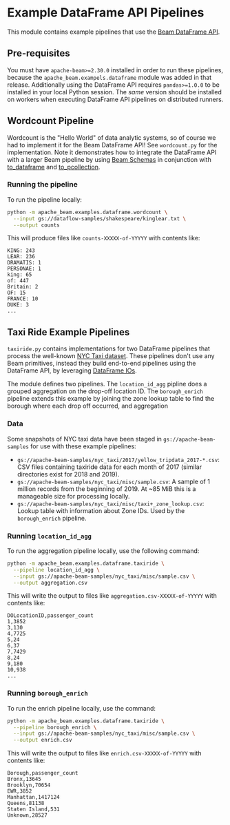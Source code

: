 <!--
    Licensed to the Apache Software Foundation (ASF) under one
    or more contributor license agreements.  See the NOTICE file
    distributed with this work for additional information
    regarding copyright ownership.  The ASF licenses this file
    to you under the Apache License, Version 2.0 (the
    "License"); you may not use this file except in compliance
    with the License.  You may obtain a copy of the License at

      http://www.apache.org/licenses/LICENSE-2.0

    Unless required by applicable law or agreed to in writing,
    software distributed under the License is distributed on an
    "AS IS" BASIS, WITHOUT WARRANTIES OR CONDITIONS OF ANY
    KIND, either express or implied.  See the License for the
    specific language governing permissions and limitations
    under the License.
-->

# Example DataFrame API Pipelines

This module contains example pipelines that use the [Beam DataFrame
API](https://beam.apache.org/documentation/dsls/dataframes/overview/).

## Pre-requisites

You must have `apache-beam>=2.30.0` installed in order to run these pipelines,
because the `apache_beam.exampels.dataframe` module was added in that release.
Additionally using the DataFrame API requires `pandas>=1.0.0` to be installed
in your local Python session. The _same_ version should be installed on workers
when executing DataFrame API pipelines on distributed runners.

## Wordcount Pipeline

Wordcount is the "Hello World" of data analytic systems, so of course we
had to implement it for the Beam DataFrame API! See `wordcount.py` for the
implementation. Note it demonstrates how to integrate the DataFrame API with
a larger Beam pipeline by using [Beam
Schemas](https://beam.apache.org/documentation/programming-guide/#what-is-a-schema)
in conjunction with
[to_dataframe](https://beam.apache.org/releases/pydoc/current/apache_beam.dataframe.convert.html#apache_beam.dataframe.convert.to_dataframe)
and
[to_pcollection](https://beam.apache.org/releases/pydoc/current/apache_beam.dataframe.convert.html#apache_beam.dataframe.convert.to_pcollection).

### Running the pipeline

To run the pipeline locally:

```sh
python -m apache_beam.examples.dataframe.wordcount \
  --input gs://dataflow-samples/shakespeare/kinglear.txt \
  --output counts
```

This will produce files like `counts-XXXXX-of-YYYYY` with contents like:
```
KING: 243
LEAR: 236
DRAMATIS: 1
PERSONAE: 1
king: 65
of: 447
Britain: 2
OF: 15
FRANCE: 10
DUKE: 3
...
```

## Taxi Ride Example Pipelines

`taxiride.py` contains implementations for two DataFrame pipelines that
process the well-known [NYC Taxi
dataset](https://www1.nyc.gov/site/tlc/about/tlc-trip-record-data.page). These
pipelines don't use any Beam primitives, instead they build end-to-end pipelines
using the DataFrame API, by leveraging [DataFrame
IOs](https://beam.apache.org/releases/pydoc/current/apache_beam.dataframe.io.html).

The module defines two pipelines. The `location_id_agg` pipline does a grouped
aggregation on the drop-off location ID. The `borough_enrich` pipeline extends
this example by joining the zone lookup table to find the borough where each
drop off occurred, and aggregation

### Data
Some snapshots of NYC taxi data have been staged in
`gs://apache-beam-samples` for use with these example pipelines:

- `gs://apache-beam-samples/nyc_taxi/2017/yellow_tripdata_2017-*.csv`: CSV files
  containing taxiride data for each month of 2017 (similar directories exist for
  2018 and 2019).
- `gs://apache-beam-samples/nyc_taxi/misc/sample.csv`: A sample of 1 million
  records from the beginning of 2019. At ~85 MiB this is a manageable size for
  processing locally.
- `gs://apache-beam-samples/nyc_taxi/misc/taxi+_zone_lookup.csv`: Lookup table
  with information about Zone IDs. Used by the `borough_enrich` pipeline.

### Running `location_id_agg`
To run the aggregation pipeline locally, use the following command:
```sh
python -m apache_beam.examples.dataframe.taxiride \
  --pipeline location_id_agg \
  --input gs://apache-beam-samples/nyc_taxi/misc/sample.csv \
  --output aggregation.csv
```

This will write the output to files like `aggregation.csv-XXXXX-of-YYYYY` with
contents like:
```
DOLocationID,passenger_count
1,3852
3,130
4,7725
5,24
6,37
7,7429
8,24
9,180
10,938
...
```

### Running `borough_enrich`
To run the enrich pipeline locally, use the command:
```sh
python -m apache_beam.examples.dataframe.taxiride \
  --pipeline borough_enrich \
  --input gs://apache-beam-samples/nyc_taxi/misc/sample.csv \
  --output enrich.csv
```

This will write the output to files like `enrich.csv-XXXXX-of-YYYYY` with
contents like:
```
Borough,passenger_count
Bronx,13645
Brooklyn,70654
EWR,3852
Manhattan,1417124
Queens,81138
Staten Island,531
Unknown,28527
```

